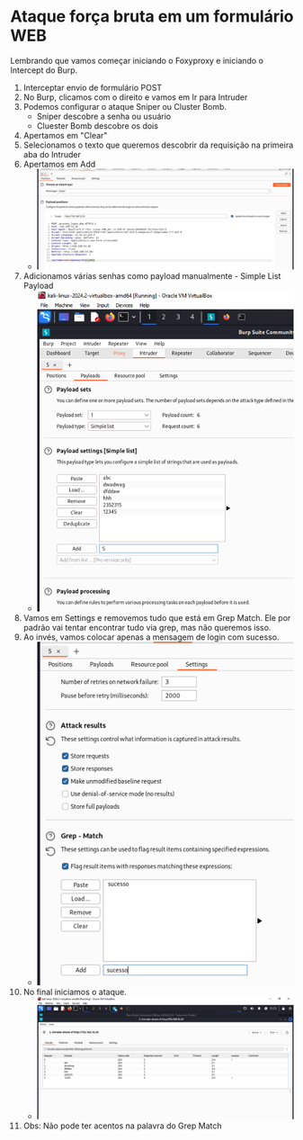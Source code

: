 # Ataque força bruta em um formulário WEB
Lembrando que vamos começar iniciando o Foxyproxy e iniciando o Intercept do Burp.  
1. Interceptar envio de formulário POST
2. No Burp, clicamos com o direito e vamos em Ir para Intruder
3. Podemos configurar o ataque Sniper ou Cluster Bomb.
    * Sniper descobre a senha ou usuário
    * Cluester Bomb descobre os dois
4. Apertamos em "Clear"
5. Selecionamos o texto que queremos descobrir da requisição na primeira aba do Intruder
6. Apertamos em Add
    - ![alt text](img_burp_positions.png)
7. Adicionamos várias senhas como payload manualmente - Simple List Payload
    - ![alt text](img_payload_burp_intruder.png)
8. Vamos em Settings e removemos tudo que está em Grep Match. Ele por padrão vai tentar encontrar tudo via grep, mas não queremos isso.
9. Ao invés, vamos colocar apenas a mensagem de login com sucesso.
    - ![alt text](img_intruder_login_sucesso.png)
10. No final iniciamos o ataque.
    - ![alt text](img_ataque_intruder.png)
11. Obs: Não pode ter acentos na palavra do Grep Match